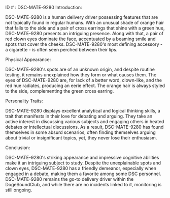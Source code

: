 ID # : DSC-MATE-9280
Introduction:

DSC-MATE-9280 is a human delivery driver possessing features that are not typically found in regular humans. With an unusual shade of orange hair that falls to the side and a pair of cross earrings that shine with a green hue, DSC-MATE-9280 presents an intriguing presence. Along with that, a pair of red clown eyes dominate the face, accentuated by a beaming smile and spots that cover the cheeks. DSC-MATE-9280's most defining accessory - a cigarette - is often seen perched between their lips.

Physical Appearance:

DSC-MATE-9280's spots are of an unknown origin, and despite routine testing, it remains unexplained how they form or what causes them. The eyes of DSC-MATE-9280 are, for lack of a better word, clown-like, and the red hue radiates, producing an eerie effect. The orange hair is always styled to the side, complementing the green cross earring.

Personality Traits:

DSC-MATE-9280 displays excellent analytical and logical thinking skills, a trait that manifests in their love for debating and arguing. They take an active interest in discussing various subjects and engaging others in heated debates or intellectual discussions. As a result, DSC-MATE-9280 has found themselves in some absurd scenarios, often finding themselves arguing about trivial or insignificant topics, yet, they never lose their enthusiasm.

Conclusion:

DSC-MATE-9280's striking appearance and impressive cognitive abilities make it an intriguing subject to study. Despite the unexplainable spots and clown eyes, DSC-MATE-9280 has a friendly demeanor, especially when engaged in a debate, making them a favorite among some DSC personnel. DSC-MATE-9280 remains the go-to delivery driver within the DogeSoundClub, and while there are no incidents linked to it, monitoring is still ongoing.